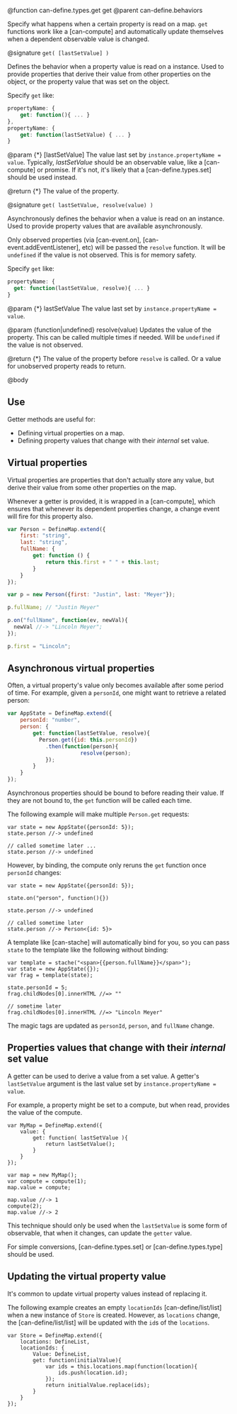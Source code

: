@function can-define.types.get get
@parent can-define.behaviors

Specify what happens when a certain property is read on a map. `get` functions
work like a [can-compute] and automatically update themselves when a dependent
observable value is changed.


@signature `get( [lastSetValue] )`

Defines the behavior when a property value is read on a instance. Used to provide properties that derive their value from
other properties on the object, or the property value that was set on the object.

Specify `get` like:

```js
propertyName: {
    get: function(){ ... }
},
propertyName: {
    get: function(lastSetValue) { ... }
}
```

  @param {*} [lastSetValue] The value last set by `instance.propertyName = value`.  Typically, _lastSetValue_
  should be an observable value, like a [can-compute] or promise. If it's not, it's likely
  that a [can-define.types.set] should be used instead.

  @return {*} The value of the property.

@signature `get( lastSetValue, resolve(value) )`

Asynchronously defines the behavior when a value is read on an instance. Used to provide property values that
are available asynchronously.

Only observed properties (via [can-event.on], [can-event.addEventListener], etc) will be passed the `resolve` function.  It will be `undefined` if the value is not observed. This is for memory safety.

Specify `get` like:

```js
propertyName: {
  get: function(lastSetValue, resolve){ ... }
}
```

  @param {*} lastSetValue The value last set by `instance.propertyName = value`.

  @param {function|undefined} resolve(value) Updates the value of the property. This can be called
  multiple times if needed. Will be `undefined` if the value is not observed.

  @return {*} The value of the property before `resolve` is called.  Or a value for unobserved property reads
  to return.

@body

## Use

Getter methods are useful for:

 - Defining virtual properties on a map.
 - Defining property values that change with their _internal_ set value.

## Virtual properties


Virtual properties are properties that don't actually store any value, but derive their value
from some other properties on the map.

Whenever a getter is provided, it is wrapped in a [can-compute], which ensures
that whenever its dependent properties change, a change event will fire for this property also.

```js
var Person = DefineMap.extend({
    first: "string",
    last: "string",
	fullName: {
		get: function () {
			return this.first + " " + this.last;
		}
	}
});

var p = new Person({first: "Justin", last: "Meyer"});

p.fullName; // "Justin Meyer"

p.on("fullName", function(ev, newVal){
  newVal //-> "Lincoln Meyer";
});

p.first = "Lincoln";
```

## Asynchronous virtual properties

Often, a virtual property's value only becomes available after some period of time.  For example,
given a `personId`, one might want to retrieve a related person:

```js
var AppState = DefineMap.extend({
    personId: "number",
    person: {
        get: function(lastSetValue, resolve){
          Person.get({id: this.personId})
        	.then(function(person){
                       resolve(person);
        	});
        }
    }
});
```

Asynchronous properties should be bound to before reading their value.  If
they are not bound to, the `get` function will be called each time.

The following example will make multiple `Person.get` requests:

```
var state = new AppState({personId: 5});
state.person //-> undefined

// called sometime later ...
state.person //-> undefined
```

However, by binding, the compute only reruns the `get` function once `personId` changes:

```
var state = new AppState({personId: 5});

state.on("person", function(){})

state.person //-> undefined

// called sometime later
state.person //-> Person<{id: 5}>
```

A template like [can-stache] will automatically bind for you, so you can pass
`state` to the template like the following without binding:

```
var template = stache("<span>{{person.fullName}}</span>");
var state = new AppState({});
var frag = template(state);

state.personId = 5;
frag.childNodes[0].innerHTML //=> ""

// sometime later
frag.childNodes[0].innerHTML //=> "Lincoln Meyer"
```

The magic tags are updated as `personId`, `person`, and `fullName` change.


## Properties values that change with their _internal_ set value

A getter can be used to derive a value from a set value. A getter's
`lastSetValue` argument is the last value set by `instance.propertyName = value`.

For example, a property might be set to a compute, but when read, provides the value
of the compute.

```
var MyMap = DefineMap.extend({
    value: {
        get: function( lastSetValue ){
            return lastSetValue();
        }
    }
});

var map = new MyMap();
var compute = compute(1);
map.value = compute;

map.value //-> 1
compute(2);
map.value //-> 2
```

This technique should only be used when the `lastSetValue` is some form of
observable, that when it changes, can update the `getter` value.

For simple conversions, [can-define.types.set] or [can-define.types.type] should be used.

## Updating the virtual property value

It's common to update virtual property values
instead of replacing it.

The following example creates an empty `locationIds` [can-define/list/list] when a new
instance of `Store` is created.  However, as `locations` change,
the [can-define/list/list] will be updated with the `id`s of the `locations`.


```
var Store = DefineMap.extend({
    locations: DefineList,
	locationIds: {
		Value: DefineList,
		get: function(initialValue){
			var ids = this.locations.map(function(location){
				ids.push(location.id);
			});
			return initialValue.replace(ids);
		}
	}
});
```
